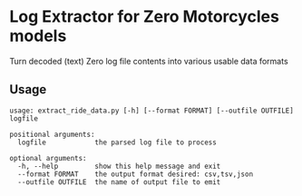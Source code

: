 # Log Extractor for Zero Motorcycles models
Turn decoded (text) Zero log file contents into various usable data formats

## Usage

```
usage: extract_ride_data.py [-h] [--format FORMAT] [--outfile OUTFILE] logfile

positional arguments:
  logfile            the parsed log file to process

optional arguments:
  -h, --help         show this help message and exit
  --format FORMAT    the output format desired: csv,tsv,json
  --outfile OUTFILE  the name of output file to emit
```
